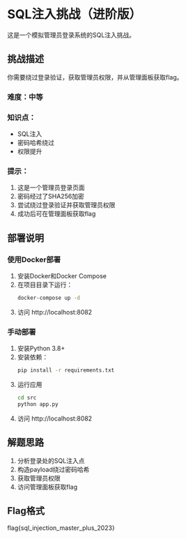 # SQL注入挑战（进阶版）

这是一个模拟管理员登录系统的SQL注入挑战。

## 挑战描述

你需要绕过登录验证，获取管理员权限，并从管理面板获取flag。

### 难度：中等

### 知识点：
- SQL注入
- 密码哈希绕过
- 权限提升

### 提示：
1. 这是一个管理员登录页面
2. 密码经过了SHA256加密
3. 尝试绕过登录验证并获取管理员权限
4. 成功后可在管理面板获取flag

## 部署说明

### 使用Docker部署

1. 安装Docker和Docker Compose
2. 在项目目录下运行：
   ```bash
   docker-compose up -d
   ```
3. 访问 http://localhost:8082

### 手动部署

1. 安装Python 3.8+
2. 安装依赖：
   ```bash
   pip install -r requirements.txt
   ```
3. 运行应用
   ```bash
   cd src
   python app.py
   ```
4. 访问 http://localhost:8082

## 解题思路

1. 分析登录处的SQL注入点
2. 构造payload绕过密码哈希
3. 获取管理员权限
4. 访问管理面板获取flag

## Flag格式

flag{sql_injection_master_plus_2023} 